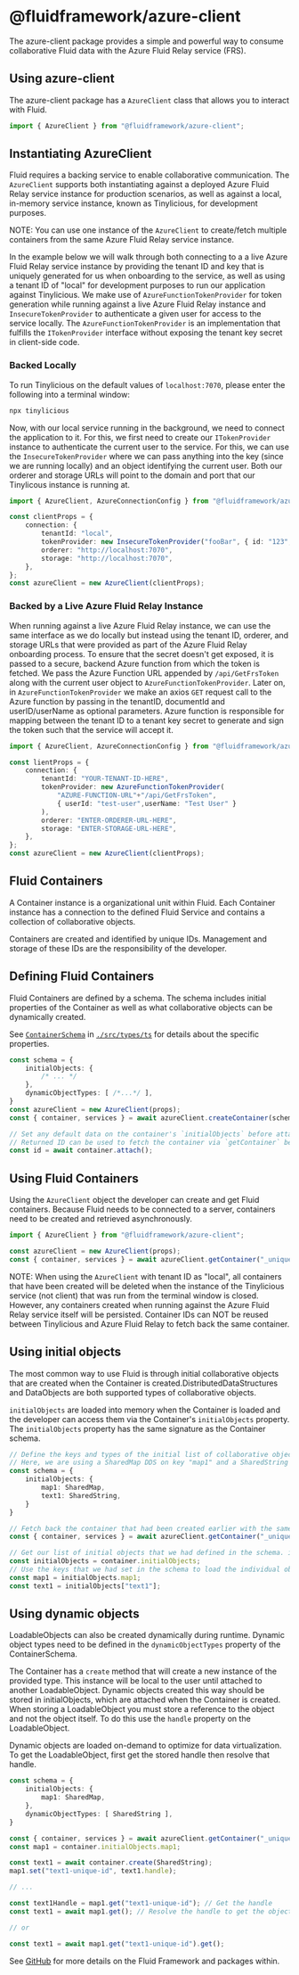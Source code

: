 # @fluidframework/azure-client

The azure-client package provides a simple and powerful way to consume collaborative Fluid data with the Azure Fluid Relay service (FRS).

## Using azure-client

The azure-client package has a `AzureClient` class that allows you to interact with Fluid.

```typescript
import { AzureClient } from "@fluidframework/azure-client";
```

## Instantiating AzureClient

Fluid requires a backing service to enable collaborative communication. The `AzureClient` supports both instantiating against a deployed Azure Fluid Relay service instance for production scenarios, as well as against a local, in-memory service instance, known as Tinylicious, for development purposes.

NOTE: You can use one instance of the `AzureClient` to create/fetch multiple containers from the same Azure Fluid Relay service instance.

In the example below we will walk through both connecting to a a live Azure Fluid Relay service instance by providing the tenant ID and key that is uniquely generated for us when onboarding to the service, as well as using a tenant ID of "local" for development purposes to run our application against Tinylicious. We make use of `AzureFunctionTokenProvider` for token generation while running against a live Azure Fluid Relay instance and `InsecureTokenProvider` to authenticate a given user for access to the service locally. The `AzureFunctionTokenProvider` is an implementation that fulfills the `ITokenProvider` interface without exposing the tenant key secret in client-side code.

### Backed Locally

To run Tinylicious on the default values of `localhost:7070`, please enter the following into a terminal window:

```sh
npx tinylicious
```

Now, with our local service running in the background, we need to connect the application to it. For this, we first need to create our `ITokenProvider` instance to authenticate the current user to the service. For this, we can use the `InsecureTokenProvider` where we can pass anything into the key (since we are running locally) and an object identifying the current user. Both our orderer and storage URLs will point to the domain and port that our Tinylicous instance is running at.

```typescript
import { AzureClient, AzureConnectionConfig } from "@fluidframework/azure-client";

const clientProps = {
    connection: {
        tenantId: "local",
        tokenProvider: new InsecureTokenProvider("fooBar", { id: "123", name: "Test User" }),
        orderer: "http://localhost:7070",
        storage: "http://localhost:7070",
    },
};
const azureClient = new AzureClient(clientProps);
```

### Backed by a Live Azure Fluid Relay Instance

When running against a live Azure Fluid Relay instance, we can use the same interface as we do locally but instead using the tenant ID, orderer, and storage URLs that were provided as part of the Azure Fluid Relay onboarding process. To ensure that the secret doesn't get exposed, it is passed to a secure, backend Azure function from which the token is fetched. We pass the Azure Function URL appended by `/api/GetFrsToken` along with the current user object to `AzureFunctionTokenProvider`. Later on, in `AzureFunctionTokenProvider` we make an axios `GET` request call to the Azure function by passing in the tenantID, documentId and userID/userName as optional parameters. Azure function is responsible for mapping between the tenant ID to a tenant key secret to generate and sign the token such that the service will accept it.

```typescript
import { AzureClient, AzureConnectionConfig } from "@fluidframework/azure-client";

const lientProps = {
    connection: {
        tenantId: "YOUR-TENANT-ID-HERE",
        tokenProvider: new AzureFunctionTokenProvider(
            "AZURE-FUNCTION-URL"+"/api/GetFrsToken",
            { userId: "test-user",userName: "Test User" }
        ),
        orderer: "ENTER-ORDERER-URL-HERE",
        storage: "ENTER-STORAGE-URL-HERE",
    },
};
const azureClient = new AzureClient(clientProps);
```

## Fluid Containers

A Container instance is a organizational unit within Fluid. Each Container instance has a connection to the defined Fluid Service and contains a collection of collaborative objects.

Containers are created and identified by unique IDs. Management and storage of these IDs are the responsibility of the developer.

## Defining Fluid Containers

Fluid Containers are defined by a schema. The schema includes initial properties of the Container as well as what collaborative objects can be dynamically created.

See [`ContainerSchema`](./src/types.ts) in [`./src/types/ts`](./src/types.ts) for details about the specific properties.

```typescript
const schema = {
    initialObjects: {
        /* ... */
    },
    dynamicObjectTypes: [ /*...*/ ],
}
const azureClient = new AzureClient(props);
const { container, services } = await azureClient.createContainer(schema);

// Set any default data on the container's `initialObjects` before attaching
// Returned ID can be used to fetch the container via `getContainer` below
const id = await container.attach();
```

## Using Fluid Containers

Using the `AzureClient` object the developer can create and get Fluid containers. Because Fluid needs to be connected to a server, containers need to be created and retrieved asynchronously.

```typescript
import { AzureClient } from "@fluidframework/azure-client";

const azureClient = new AzureClient(props);
const { container, services } = await azureClient.getContainer("_unique-id_", schema);
```

NOTE: When using the `AzureClient` with tenant ID as "local", all containers that have been created will be deleted when the instance of the Tinylicious service (not client) that was run from the terminal window is closed. However, any containers created when running against the Azure Fluid Relay service itself will be persisted. Container IDs can NOT be reused between Tinylicious and Azure Fluid Relay to fetch back the same container.

## Using initial objects

The most common way to use Fluid is through initial collaborative objects that are created when the Container is created.DistributedDataStructures and DataObjects are both supported types of collaborative objects.

`initialObjects` are loaded into memory when the Container is loaded and the developer can access them via the Container's `initialObjects` property. The `initialObjects` property has the same signature as the Container schema.

```typescript
// Define the keys and types of the initial list of collaborative objects.
// Here, we are using a SharedMap DDS on key "map1" and a SharedString on key "text1".
const schema = {
    initialObjects: {
        map1: SharedMap,
        text1: SharedString,
    }
}

// Fetch back the container that had been created earlier with the same ID and schema
const { container, services } = await azureClient.getContainer("_unique-id_", schema);

// Get our list of initial objects that we had defined in the schema. initialObjects here will have the same signature
const initialObjects = container.initialObjects;
// Use the keys that we had set in the schema to load the individual objects
const map1 = initialObjects.map1;
const text1 = initialObjects["text1"];
```

## Using dynamic objects

LoadableObjects can also be created dynamically during runtime. Dynamic object types need to be defined in the `dynamicObjectTypes` property of the ContainerSchema.

The Container has a `create` method that will create a new instance of the provided type. This instance will be local to the user until attached to another LoadableObject. Dynamic objects created this way should be stored in initialObjects, which are attached when the Container is created. When storing a LoadableObject you must store a reference to the object and not the object itself. To do this use the `handle` property on the LoadableObject.

Dynamic objects are loaded on-demand to optimize for data virtualization. To get the LoadableObject, first get the stored handle then resolve that handle.

```typescript
const schema = {
    initialObjects: {
        map1: SharedMap,
    },
    dynamicObjectTypes: [ SharedString ],
}

const { container, services } = await azureClient.getContainer("_unique-id_", schema);
const map1 = container.initialObjects.map1;

const text1 = await container.create(SharedString);
map1.set("text1-unique-id", text1.handle);

// ...

const text1Handle = map1.get("text1-unique-id"); // Get the handle
const text1 = await map1.get(); // Resolve the handle to get the object

// or

const text1 = await map1.get("text1-unique-id").get();
```

See [GitHub](https://github.com/microsoft/FluidFramework) for more details on the Fluid Framework and packages within.
